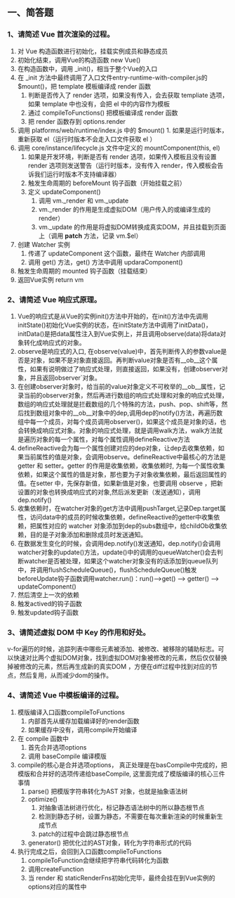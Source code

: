 ﻿## 一、简答题
### 1、请简述 Vue 首次渲染的过程。

1.  对 Vue 构造函数进行初始化，挂载实例成员和静态成员
2.  初始化结束，调用Vue的构造函数 new Vue()
3.  在构造函数中，调用 _init()，相当于整个Vue的入口
4.  在 _init 方法中最终调用了入口文件entry-runtime-with-compiler.js的 $mount()，把 template 模板编译成 render 函数
    1.  判断是否传入了 render 选项，如果没有传入，会去获取 templiate 选项，如果 template 中也没有，会把 el 中的内容作为模板
    2.  通过 compileToFunctions() 把模板编译成 render 函数
    3.  把 render 函数存到 options.render
5.    调用 platforms/web/runtime/index.js 中的 $mount()
    1.  如果是运行时版本，重新获取 el（运行时版本不会走入口文件获取 el ）
6.  调用 core/instance/lifecycle.js 文件中定义的 mountComponent(this, el)
    1.  如果是开发环境，判断是否有 render 选项，如果传入模板且没有设置 render 选项则发送警告（运行时版本，没有传入 render，传入模板会告诉我们运行时版本不支持编译器）
    2.  触发生命周期的 beforeMount 钩子函数（开始挂载之前）
    3.  定义 updateComponent()
        1.  调用 vm._render 和 vm._update
        2.  vm._render 的作用是生成虚拟DOM（用户传入的或编译生成的 render）
        3.  vm._update 的作用是将虚拟DOM转换成真实DOM，并且挂载到页面上（调用 __patch__ 方法，记录 vm.$el）
7.  创建 Watcher 实例
    1.  传递了 updateComponent 这个函数，最终在 Watcher 内部调用
    2.  调用 get() 方法，get() 方法中调用 updaraComponent()
8.  触发生命周期的 mounted 钩子函数（挂载结束）
9.  返回Vue实例 return vm

### 2、请简述 Vue 响应式原理。  

1.  Vue的响应式是从Vue的实例init()方法中开始的，在init()方法中先调用initState()初始化Vue实例的状态，在initState方法中调用了initData()， initData()是把data属性注入到Vue实例上，并且调用observe(data)将data对象转化成响应式的对象。
2.  observe是响应式的入口, 在observe(value)中，首先判断传入的参数value是否是对象，如果不是对象直接返回。再判断value对象是否有__ob__这个属性，如果有说明做过了响应式处理，则直接返回，如果没有，创建observer对象，并且返回observer`对象。
3.  在创建observer对象时，给当前的value对象定义不可枚举的__ob__属性，记录当前的observer对象，然后再进行数组的响应式处理和对象的响应式处理，数组的响应式处理就是拦截数组的几个特殊的方法，push、pop、shift等，然后找到数组对象中的__ob__对象中的dep,调用dep的notify()方法，再遍历数组中每一个成员，对每个成员调用observer()，如果这个成员是对象的话，也会转换成响应式对象。对象的响应式处理，就是调用walk方法，walk方法就是遍历对象的每一个属性，对每个属性调用defineReactive方法
4.  defineReactive会为每一个属性创建对应的dep对象，让dep去收集依赖，如果当前属性的值是对象，会调用observe。defineReactive中最核心的方法是getter 和 setter。getter 的作用是收集依赖，收集依赖时, 为每一个属性收集依赖，如果这个属性的值是对象，那也要为子对象收集依赖，最后返回属性的值。在setter 中，先保存新值，如果新值是对象，也要调用 observe ，把新设置的对象也转换成响应式的对象,然后派发更新（发送通知），调用dep.notify()
5.  收集依赖时，在watcher对象的get方法中调用pushTarget,记录Dep.target属性，访问data中的成员的时候收集依赖，defineReactive的getter中收集依赖，把属性对应的 watcher 对象添加到dep的subs数组中，给childOb收集依赖，目的是子对象添加和删除成员时发送通知。
6.  在数据发生变化的时候，会调用dep.notify()发送通知，dep.notify()会调用watcher对象的update()方法，update()中的调用的queueWatcher()会去判断watcher是否被处理，如果这个watcher对象没有的话添加到queue队列中，并调用flushScheduleQueue()，flushScheduleQueue()触发beforeUpdate钩子函数调用watcher.run()：run()-->get() --> getter() --> updateComponent()
7.  然后清空上一次的依赖
8.  触发actived的钩子函数
9.  触发updated钩子函数

### 3、请简述虚拟 DOM 中 Key 的作用和好处。

v-for遍历的时候，追踪列表中哪些元素被添加、被修改、被移除的辅助标志。可以快速对比两个虚拟DOM对象，找到虚拟DOM对象被修改的元素，然后仅仅替换掉被修改的元素，然后再生成新的真实DOM ，方便在diff过程中找到对应的节点，然后复用，从而减少dom的操作。

### 4、请简述 Vue 中模板编译的过程。

1.  模版编译入口函数compileToFunctions
    1.  内部首先从缓存加载编译好的render函数
    2.  如果缓存中没有，调用compile开始编译
2.  在 compile 函数中
    1.  首先合并选项options
    2.  调用 baseCompile 编译模版
3.  compile的核心是合并选项options， 真正处理是在basCompile中完成的，把模版和合并好的选项传递给baseCompile, 这里面完成了模版编译的核心三件事情
    1.  parse() 把模版字符串转化为AST 对象，也就是抽象语法树
    2.  optimize() 
        1.  对抽象语法树进行优化，标记静态语法树中的所以静态根节点
        2.  检测到静态子树，设置为静态，不需要在每次重新渲染的时候重新生成节点
        3.  patch的过程中会跳过静态根节点
    3.  generator() 把优化过的AST对象，转化为字符串形式的代码
4.  执行完成之后，会回到入口函数complieToFunctions
    1.  compileToFunction会继续把字符串代码转化为函数
    2.  调用createFunction
    3.  当 render 和 staticRenderFns初始化完毕，最终会挂在到Vue实例的options对应的属性中























